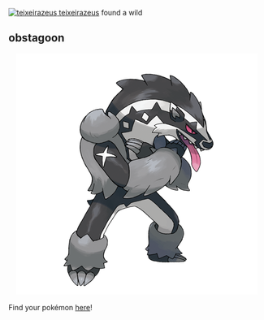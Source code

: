 <!-- Guestbook -->
<a href="https://github.com/teixeirazeus"><img width="24" src="https://avatars.githubusercontent.com/u/14170562?s=24&u=288934e6bb01e2cb899cfeaf1502f149caa80354&v=4" alt="teixeirazeus" /> teixeirazeus</a> found a wild <h2> <b> obstagoon </b> </h2> 
 <p align="center"> <img  src="https://raw.githubusercontent.com/PokeAPI/sprites/master/sprites/pokemon/other/official-artwork/862.png"/> </p><!-- /Guestbook -->


Find your pokémon [here](https://github.com/teixeirazeus/teixeirazeus/issues/2)!
